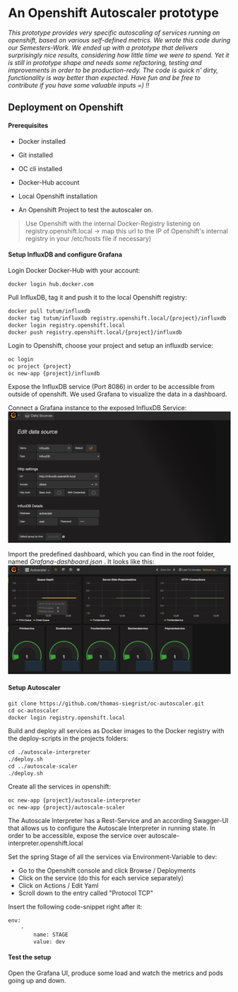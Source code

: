 # An Openshift Autoscaler prototype

*This prototype provides very specific autoscaling of services running on openshift, based on various self-defined metrics. We wrote this code during our Semesters-Work. We ended up with a prototype that delivers surprisingly nice results, considering how little time we were to spend. Yet it is still in prototype shape and needs some refactoring, testing and improvements in order to be production-redy. The code is quick n' dirty, functionality is way better than expected. Have fun and be free to contribute if you have some valuable inputs =) !!*

## Deployment on Openshift
#### Prerequisites
* Docker installed
* Git installed
* OC cli installed
* Docker-Hub account

* Local Openshift installation
* An Openshift Project to test the autoscaler on.

> Use Openshift with the internal Docker-Registry listening on registry.openshift.local -> map this url to the IP of Openshift's internal registry in your /etc/hosts file if necessary)

#### Setup InfluxDB and configure Grafana
Login Docker Docker-Hub with your account:

    docker login hub.docker.com

Pull InfluxDB, tag it and push it to the local Openshift registry:

    docker pull tutum/influxdb
    docker tag tutum/influxdb registry.openshift.local/{project}/influxdb
    docker login registry.openshift.local
    docker push registry.openshift.local/{project}/influxdb

Login to Openshift, choose your project and setup an influxdb service:

    oc login
    oc project {project}
    oc new-app {project}/influxdb

Expose the InfluxDB service (Port 8086) in order to be accessible from outside of openshift. We used Grafana to visualize the data in a dashboard.

Connect a Grafana instance to the exposed InfluxDB Service:
![Alt DataSource](readme-resources/Grafana-DataSource-Config-v2.png?raw=true "DataSource")

Import the predefined dashboard, which you can find in the root folder, named *Grafana-dashboard.json* . It looks like this:
![Alt DataSource](readme-resources/Grafana-Autoscaler-Dashboard.png?raw=true "DataSource")

#### Setup Autoscaler
    git clone https://github.com/thomas-siegrist/oc-autoscaler.git
    cd oc-autoscaler
    docker login registry.openshift.local

Build and deploy all services as Docker images to the Docker registry with the deploy-scripts in the projects folders:

    cd ./autoscale-interpreter
    ./deploy.sh
    cd ../autoscale-scaler
    ./deploy.sh

Create all the services in openshift:

    oc new-app {project}/autoscale-interpreter
    oc new-app {project}/autoscale-scaler

The Autoscale Interpreter has a Rest-Service and an according Swagger-UI that allows us to configure the Autoscale Interpreter in running state. In order to be accessible, expose the service over autoscale-interpreter.openshift.local

Set the spring Stage of all the services via Environment-Variable to dev:

* Go to the Openshift console and click Browse / Deployments
* Click on the service (do this for each service separately)
* Click on Actions / Edit Yaml
* Scroll down to the entry called "Protocol TCP"

Insert the following code-snippet right after it:

    env:
		-
			name: STAGE
			value: dev 

#### Test the setup
Open the Grafana UI, produce some load and watch the metrics and pods going up and down.